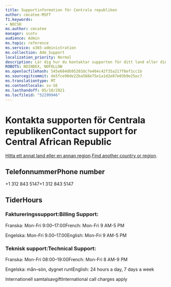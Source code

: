 ```yaml
---
title: Supportinformation för Centrala republiken
author: cmcatee-MSFT
f1.keywords:
- NOCSH
ms.author: cmcatee
manager: scotv
audience: Admin
ms.topic: reference
ms.service: o365-administration
ms.collection: Adm_Support
localization_priority: Normal
description: Lär dig hur du kontaktar supporten för ditt land eller din region.
ROBOTS: NOINDEX, NOFOLLOW
ms.openlocfilehash: 545e684db95203dc7e464c42f35a217f8ef1cc1b
ms.sourcegitcommit: de5fce90de22ba588e75e1a1d2e87e03b9e25ec7
ms.translationtype: MT
ms.contentlocale: sv-SE
ms.lasthandoff: 05/10/2021
ms.locfileid: "52299946"
---
```

# <a name="contact-support-for-central-african-republic"></a><span data-ttu-id="3d952-103">Kontakta supporten för Centrala republiken</span><span class="sxs-lookup"><span data-stu-id="3d952-103">Contact support for Central African Republic</span></span>

<span data-ttu-id="3d952-104">[Hitta ett annat land eller en annan region](../../business-video/get-help-support.md).</span><span class="sxs-lookup"><span data-stu-id="3d952-104">[Find another country or region](../../business-video/get-help-support.md).</span></span>

## <a name="phone-number"></a><span data-ttu-id="3d952-105">Telefonnummer</span><span class="sxs-lookup"><span data-stu-id="3d952-105">Phone number</span></span>
<span data-ttu-id="3d952-106">+1 312 843 5147</span><span class="sxs-lookup"><span data-stu-id="3d952-106">+1 312 843 5147</span></span>

## <a name="hours"></a><span data-ttu-id="3d952-107">Tider</span><span class="sxs-lookup"><span data-stu-id="3d952-107">Hours</span></span>
### <a name="billing-support"></a><span data-ttu-id="3d952-108">Faktureringssupport:</span><span class="sxs-lookup"><span data-stu-id="3d952-108">Billing Support:</span></span>

<span data-ttu-id="3d952-109">Franska: Mon-Fri 9:00–17:00</span><span class="sxs-lookup"><span data-stu-id="3d952-109">French: Mon-Fri 9 AM-5 PM</span></span>

<span data-ttu-id="3d952-110">Engelska: Mon-Fri 9.00–17.00</span><span class="sxs-lookup"><span data-stu-id="3d952-110">English: Mon-Fri 9 AM-5 PM</span></span>

### <a name="technical-support"></a><span data-ttu-id="3d952-111">Teknisk support:</span><span class="sxs-lookup"><span data-stu-id="3d952-111">Technical Support:</span></span>

<span data-ttu-id="3d952-112">Franska: Mon-Fri 08:00–19:00</span><span class="sxs-lookup"><span data-stu-id="3d952-112">French: Mon-Fri 8 AM-9 PM</span></span>

<span data-ttu-id="3d952-113">Engelska: mån–sön, dygnet runt</span><span class="sxs-lookup"><span data-stu-id="3d952-113">English: 24 hours a day, 7 days a week</span></span>

<span data-ttu-id="3d952-114">Internationell samtalsavgift</span><span class="sxs-lookup"><span data-stu-id="3d952-114">International call charges apply</span></span>
